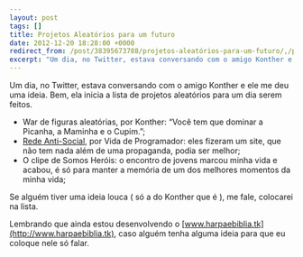 ```yaml
---
layout: post
tags: []
title: Projetos Aleatórios para um futuro
date: 2012-12-20 18:28:00 +0000
redirect_from: /post/38395673788/projetos-aleatórios-para-um-futuro/,/post/38395673788/
excerpt: "Um dia, no Twitter, estava conversando com o amigo Konther e ele me deu uma ideia. Bem, ela inicia a lista de projetos aleatórios para um dia serem feitos."
---
```


Um dia, no Twitter, estava conversando com o amigo Konther e ele me deu
uma ideia. Bem, ela inicia a lista de projetos aleatórios para um dia
serem feitos.

-   War de figuras aleatórias, por Konther: “Você tem que dominar a
    Picanha, a Maminha e o Cupim.”;
-   [Rede
    Anti-Social](http://www.theantisocialnetwork.tk "A rede antissocial"),
    por Vida de Programador: eles fizeram um site, que não tem nada além
    de uma propaganda, podia ser melhor;
-   O clipe de Somos Heróis: o encontro de jovens marcou minha vida e
    acabou, é só para manter a memória de um dos melhores momentos da
    minha vida;

Se alguém tiver uma ideia louca ( só a do Konther que é ), me fale,
colocarei na lista.

Lembrando que ainda estou desenvolvendo o
[www.harpaebiblia.tk](http://www.harpaebiblia.tk), caso alguém tenha
alguma ideia para que eu coloque nele só falar.

